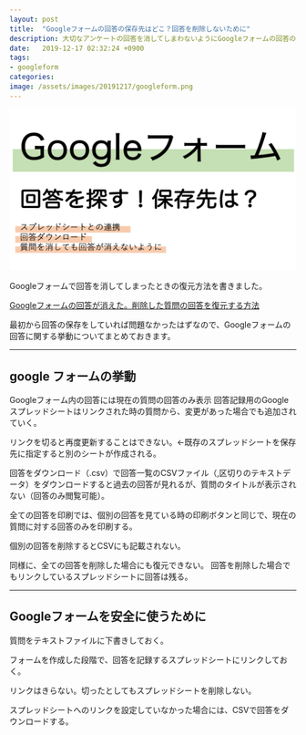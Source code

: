 ```yaml
---
layout: post
title:  "Googleフォームの回答の保存先はどこ？回答を削除しないために"
description: 大切なアンケートの回答を消してしまわないようにGoogleフォームの回答の保存先の挙動をまとめました。
date:   2019-12-17 02:32:24 +0900
tags:
- googleform
categories:
image: /assets/images/20191217/googleform.png
---
```


![Googleフォーム回答の保存先](/assets/images/20191217/googleform.png)

Googleフォームで回答を消してしまったときの復元方法を書きました。

[Googleフォームの回答が消えた。削除した質問の回答を復元する方法](/2019/12/17/restore-googleform.html)

最初から回答の保存をしていれば問題なかったはずなので、Googleフォームの回答に関する挙動についてまとめておきます。

---

## google フォームの挙動
Googleフォーム内の回答には現在の質問の回答のみ表示 回答記録用のGoogleスプレッドシートはリンクされた時の質問から、変更があった場合でも追加されていく。

リンクを切ると再度更新することはできない。←既存のスプレッドシートを保存先に指定すると別のシートが作成される。

回答をダウンロード（.csv）で回答一覧のCSVファイル（,区切りのテキストデータ）をダウンロードすると過去の回答が見れるが、質問のタイトルが表示されない（回答のみ閲覧可能）。

全ての回答を印刷では、個別の回答を見ている時の印刷ボタンと同じで、現在の質問に対する回答のみを印刷する。

個別の回答を削除するとCSVにも記載されない。

同様に、全ての回答を削除した場合にも復元できない。 回答を削除した場合でもリンクしているスプレッドシートに回答は残る。

---

## Googleフォームを安全に使うために
質問をテキストファイルに下書きしておく。

フォームを作成した段階で、回答を記録するスプレッドシートにリンクしておく。

リンクはきらない。切ったとしてもスプレッドシートを削除しない。

スプレッドシートへのリンクを設定していなかった場合には、CSVで回答をダウンロードする。
